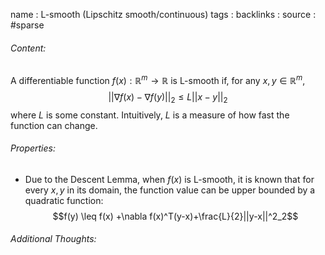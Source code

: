 name : L-smooth (Lipschitz smooth/continuous)
tags : 
backlinks : 
source : #sparse 

###### Content:
A differentiable function $f(x): \mathbb{R}^m \rightarrow \mathbb{R}$ is L-smooth if, for any $x,y \in \mathbb{R}^m$,
$$||\nabla f(x) - \nabla f(y)||_2 \leq L||x-y||_2$$
where $L$ is some constant. Intuitively, $L$ is a measure of how fast the function can change.

###### Properties:
- Due to the Descent Lemma, when $f(x)$ is L-smooth, it is known that for every $x,y$ in its domain, the function value can be upper bounded by a quadratic function: $$f(y) \leq f(x) +\nabla f(x)^T(y-x)+\frac{L}{2}||y-x||^2_2$$

###### Additional Thoughts:
